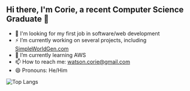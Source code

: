 ## Hi there, I'm Corie, a recent Computer Science Graduate 👋

- 🔭 I'm looking for my first job in software/web development
- ⚡ I’m currently working on several projects, including [SimpleWorldGen.com](https://github.com/CorieW/SimpleWorldGen.com)
- 🌱 I’m currently learning AWS
- 📫 How to reach me: watson.corie@gmail.com
- 😄 Pronouns: He/Him

![Top Langs](https://github-readme-stats.vercel.app/api/top-langs/?username=coriew)
